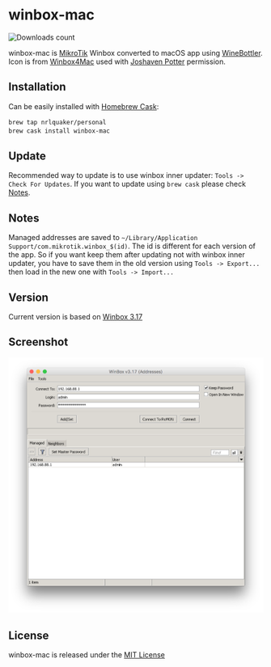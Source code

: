 # winbox-mac

![Downloads count](https://img.shields.io/github/downloads/nrlquaker/winbox-mac/total.svg)

winbox-mac is [MikroTik](https://mikrotik.com) Winbox converted to macOS app using [WineBottler](http://winebottler.kronenberg.org).
Icon is from [Winbox4Mac](http://joshaven.com/resources/tools/winbox-for-mac/) used with [Joshaven Potter](http://joshaven.com/#contact) permission.

## Installation

Can be easily installed with [Homebrew Cask](https://caskroom.github.io):

```sh
brew tap nrlquaker/personal
brew cask install winbox-mac
```

## Update

Recommended way to update is to use winbox inner updater: `Tools -> Check For Updates`. If you want to update using `brew cask` please check [Notes](#notes).

## Notes

Managed addresses are saved to `~/Library/Application Support/com.mikrotik.winbox_$(id)`. The id is different for each version of the app. So if you want keep them after updating not with winbox inner updater, you have to save them in the old version using `Tools -> Export...` then load in the new one with `Tools -> Import...`

## Version

Current version is based on [Winbox 3.17](https://download.mikrotik.com/routeros/winbox/3.17/winbox.exe)

## Screenshot

![winbox-mac screenshot](screenshot.png)

## License

winbox-mac is released under the [MIT License](https://github.com/nrlquaker/nfov/blob/master/LICENSE)
